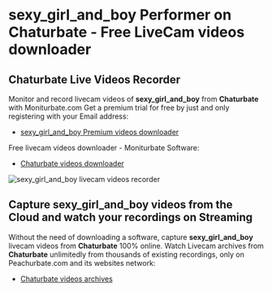 # sexy_girl_and_boy Performer on Chaturbate - Free LiveCam videos downloader

## Chaturbate Live Videos Recorder

Monitor and record livecam videos of **sexy_girl_and_boy** from **Chaturbate** with Moniturbate.com
Get a premium trial for free by just and only registering with your Email address:
* [sexy_girl_and_boy Premium videos downloader](https://moniturbate.com/request-demo-licence-key.html)

Free livecam videos downloader - Moniturbate Software:
* [Chaturbate videos downloader](https://moniturbate.com/moniturbate-download-software.html)

![sexy_girl_and_boy livecam videos recorder](https://peachurnet.com/templates/moniturbate-software.png)


## Capture sexy_girl_and_boy videos from the Cloud and watch your recordings on Streaming

Without the need of downloading a software, capture **sexy_girl_and_boy** livecam videos from **Chaturbate** 100% online.
Watch Livecam archives from **Chaturbate** unlimitedly from thousands of existing recordings, only on Peachurbate.com and its websites network:
* [Chaturbate videos archives](https://peachurnet.com/)